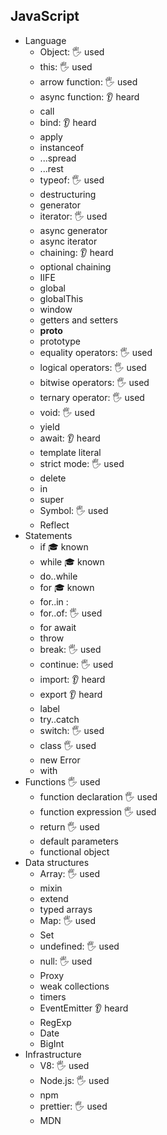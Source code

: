 ## JavaScript

- Language
  - Object: 🖐️ used
  - this: 🖐️ used
  - arrow function: 🖐️ used 
  - async function: 👂 heard
  - call
  - bind: 👂 heard
  - apply
  - instanceof
  - ...spread
  - ...rest
  - typeof: 🖐️ used
  - destructuring
  - generator
  - iterator: 🖐️ used
  - async generator
  - async iterator
  - chaining: 👂 heard
  - optional chaining
  - IIFE
  - global
  - globalThis
  - window
  - getters and setters
  - __proto__
  - prototype
  - equality operators: 🖐️ used 
  - logical operators: 🖐️ used 
  - bitwise operators: 🖐️ used 
  - ternary operator: 🖐️ used 
  - void: 🖐️ used 
  - yield
  - await: 👂 heard
  - template literal
  - strict mode: 🖐️ used 
  - delete
  - in
  - super
  - Symbol: 🖐️ used
  - Reflect
- Statements
  - if 🎓 known
  - while 🎓 known
  - do..while
  - for 🎓 known  
  - for..in : 
  - for..of: 🖐️ used
  - for await
  - throw 
  - break: 🖐️ used
  - continue: 🖐️ used
  - import: 👂 heard
  - export 👂 heard
  - label
  - try..catch
  - switch: 🖐️ used
  - class 🖐️ used
  - new Error
  - with
- Functions 🖐️ used
  - function declaration 🖐️ used
  - function expression 🖐️ used
  - return 🖐️ used
  - default parameters
  - functional object
- Data structures
  - Array: 🖐️ used
  - mixin
  - extend
  - typed arrays
  - Map: 🖐️ used
  - Set
  - undefined: 🖐️ used
  - null: 🖐️ used
  - Proxy
  - weak collections
  - timers
  - EventEmitter 👂 heard
  - RegExp
  - Date
  - BigInt
- Infrastructure
  - V8: 🖐️ used
  - Node.js: 🖐️ used
  - npm
  - prettier: 🖐️ used
  - MDN
